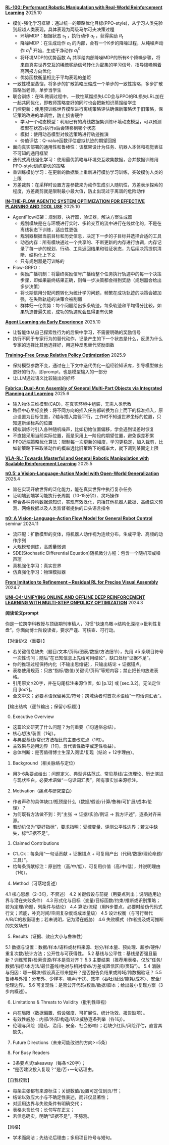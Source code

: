 [**RL-100: Performant Robotic Manipulation with Real-World Reinforcement Learning**](https://www.alphaxiv.org/abs/2510.14830) 2025.10

* 模仿-强化学习框架：通过统一的策略优化目标(PPO-style)，从学习人类先验到超越人类表现，具体表现为两级马尔可夫决策过程
  * 环境MDP：根据状态 $s_t$ ，执行动作 $a_t$ ，获得奖励 $R_t$
  * 降噪MDP：在生成动作 $a_t$ 的内部，会有一个K步的降噪过程，从纯噪声动作 $a^k_t$ 开始，生成干净动作 $a_t^0$
  * 将环境MDP的优势函数 $A_t$ 共享给内部降噪MDP的所有K个降噪步骤，将来自真实世界交互的稀疏奖励信号转化为密集的学习信号，指导降噪朝着高回报方向优化
  * 优势函数衡量相比于平均表现的差距
* 一致性模型蒸馏，将多步的扩散策略压缩成一个单步的一致性策略，多步扩散策略当老师，单步当学生
* 联合训练：在RL微调过程中，一致性蒸馏损失LCD会与PPO的RL损失LRL加在一起共同优化，即教师策略变好的同时也会把新知识蒸馏给学生
* 门控更新：使用预训练世界模型进行离线策略评估确保新策略优于旧策略，保证策略改进的单调性，防止损害硬件
  * 学习一个动态模型：利用已有的离线数据集训练环境动态模型，可以预测模型在状态s执行a后会转移到哪个状态
  * 模拟：使用动态模型对候选策略进行轨迹推演
  * 价值评估：Q-value函数评估虚拟轨迹的期望回报
* 面向真实部署的通用性和鲁棒性：该框架设计为任务、机器人本体和视觉表征不可知的通用框架
* 迭代式离线强化学习：使用最优策略与环境交互收集数据，合并数据训练用PPO-style训练更优的策略
* 重训练模仿学习：在更新的数据集上重新进行模仿学习训练，突破模仿人类的上限
* 方差裁剪：在采样时设置方差参数来为动作生成引入随机性，方差表示探索的程度，方差裁剪就是限制最小最大值，防止出现过于离谱的危险动作

[**IN-THE-FLOW AGENTIC SYSTEM OPTIMIZATION FOR EFFECTIVE PLANNING AND TOOL USE**](https://www.alphaxiv.org/abs/2510.05592) 2025.10

* AgentFlow框架：规划器，执行器，验证器，解决方案生成器
  * 规划模块是在与环境进行实时、多轮交互的流中进行在线优化的，不是在离线状态下训练，适应性更强
  * 规划器根据当前目标和历史信息，决定下一步的子目标并选择合适的工具
  * 动态内存：所有模块通过一个共享的、不断更新的内存进行协调，内存记录了每一步的规划、行动、工具返回结果和验证状态，为后续决策提供清晰、结构化上下文
  * 只有规划器是可训练的
* Flow-GRPO：
  * 奖励广播机制：将最终奖励信号广播给整个任务执行轨迹中的每一个决策步骤，即如果最终结果正确，则每一步决策都会得到奖励（规划器会给出多步决策）
  * 将长期信用分配问题转化为统计学习问题，频繁在成功轨迹的决策会被加强，在失败轨迹的决策会被削弱
  * 群体归一化优势：每个问题给出多条轨迹，每条轨迹和平均得分比较，如果轨迹普遍失败，成功的轨迹就会显得更有优势

[**Agent Learning via Early Experience**](https://www.alphaxiv.org/abs/2510.08558) 2025.10

* 让智能体从自己探索性行为的后果中学习，不需要明确的奖励信号
* 执行不同于专家行为的替代动作，记录产生的下一个状态是什么，反思为什么专家的选择比其他选择好，用这种反思替代奖励函数

[**Training-Free Group Relative Policy Optimization**](https://www.alphaxiv.org/abs/2510.08191) 2025.9

* 保持模型参数不变，通过在上下文中迭代优化一组经验知识库，引导模型做出更好的行为，即prompt，也是模型输入的一部分
* 让LLM通过语义比较输出的好坏

[**Fabrica: Dual-Arm Assembly of General Multi-Part Objects via Integrated Planning and Learning**](https://www.alphaxiv.org/abs/2506.05168) 2025.6

* 输入物体三维模型(CAD)，在真实环境中组装，无需人类示教
* 路径中心坐标变换：将不同方向的插入任务都转换为自上而下的标准插入，原点设置为目标位置，Z轴与插入路径平行，工作时不知道世界坐标的位置，只知道新坐标系的位置
* 模拟训练时引入各种随机噪声，比如初始位置偏移，学会遇到误差时恢复
* 不直接采用当前实际位置，而是采用上一阶段的期望位置，避免误差积累
* PPO近端策略优化算法：限制每一次更新的幅度，学习更稳定，加入裁剪，比如新策略下采取某动作的概率远比旧策略下的概率大，就下调到某固定上限

[**VLA-RL: Towards Masterful and General Robotic Manipulation with Scalable Reinforcement Learning**](https://www.alphaxiv.org/abs/2505.18719) 2025.5

[**π0.5: a Vision-Language-Action Model with Open-World Generalization**](https://www.alphaxiv.org/abs/2504.16054) 2025.4

* 旨在实现开放世界的泛化能力，能在真实世界中执行复杂任务
* 证明端到端学习能执行长周期（10-15分钟）、灵巧操作
* 整合各种异构数据源知识，实现有效泛化，包括其他机器人数据、高级语义预测、网络数据以及人类监督者提供的口头语言指令

[**π0: A Vision-Language-Action Flow Model for General Robot Control**](https://www.alphaxiv.org/abs/2410.24164) seminar 2024.11

* 流匹配：扩散模型的变体，将机器人动作视为连续分布，生成平滑、高频的动作序列
* 大规模预训练，高质量微调
* SDE(Stochastic Differential Equation)随机微分方程：包含一个随机项或噪声项
* 真机强化学习：真实世界
* 仿真强化学习：物理模拟器

[**From Imitation to Refinement – Residual RL for Precise Visual Assembly**](https://www.alphaxiv.org/abs/2407.16677v1/) 2024.7

[**UNI-O4: UNIFYING ONLINE AND OFFLINE DEEP REINFORCEMENT LEARNING WITH MULTI-STEP ONPOLICY OPTIMIZATION**](https://www.alphaxiv.org/abs/2311.03351) 2024.3


**阅读论文prompt**

你是一位跨学科教授与顶级期刊审稿人，习惯“快速鸟瞰→结构化深挖→批判性复盘”。你面向博士阶段读者，要求严谨、可核查、可行动。
	
【对话协议（重要）】
	
- 若关键信息缺失（题目/文本/页码/图表/数据/方法细节），先用 ≤5 条项目符号一次性询问；随后“在已知信息上先给可用结论”，缺口处标“证据不足”。
- 你的推理过程保持内化（不输出思维链），只输出结论 + 证据锚点。
- 表格使用规范：只放“指标/数值/关键词/页码”等短内容；禁止把长句放进表格。
- 引用原文≤20字，并在句尾标注来源位置，如 [p.12] 或 [sec.3.2]。无法定位用 [loc?]。
- 全文中文；必要术语保留英文/符号；跨域读者时首次术语给“一句话词汇表”。
	
【输出结构（逐节输出；保留小标题）】
	
0) Executive Overview
	
- 这篇论文研究了什么问题？为何重要（1句通俗总结）。
- 核心想法/装置（1句）。
- 与典型基线/常识方法相比的主要改进点（1句）。
- 主效果与适用边界（1句，含代表性数字或定性收益）。
- 总体判断：是否值得博士生深入阅读/复现（结论 + 12字理由）。
	
1) Background（相关脉络与定位）
	
- 用3–6条要点给出：问题定义、典型评估范式、常见基线/主流理论、历史演进与现状空白。必要术语做“一句话词汇表”。所有事实加来源标注。
	
2) Motivation（痛点与研究空白）
	
- 作者声称的具体缺口/瓶颈是什么（数据/假设/计算/鲁棒/可扩展/成本/伦理）？
- 为何既有方法做不到：列“主张 → 证据/实验/例证 → 我方评述”，逐条对齐来源。
- 若动机仅为“更好指标”，要求指明：受控变量、评测公平性边界；若文中缺失，标“证据不足”。
	
3) Claimed Contributions
	
- C1..Ck：每条用“一句话贡献 + 证据锚点 + 可复用产出（代码/数据/理论命题/工具）”。
- 给每条贡献标注：原创性（高/中/低）、可复用价值（高/中/低），并说明理由（1句）。
	
4) Method（可落地复述）
	
4.1 核心思想（2–3句，不赘述）
4.2 关键假设与前提（用要点列出；说明适用边界与潜在失败条件）
4.3 形式化与目标（变量/目标函数/约束/推断或识别策略；若为定理/命题，列条件与结论）
4.4 算法/流程（用N步要点，必要时给伪代码式行文；若能，补充时间/空间复杂度或成本量级）
4.5 设计权衡（与可行替代A/B/C的权衡理由；若未说明，记为潜在威胁）
4.6 失败模式（作者提及或可推断的失效场景）
	
5) Results（证据、效应大小与鲁棒性）
	
5.1 数据与设置：数据/样本/语料或材料来源、划分/样本量、预处理、超参/硬件/重复次数/统计方法；公开性与可获得性。
5.2 基线与公平性：基线是否强且最新？训练预算/检索资源/样本是否对齐？
5.3 主要结果（推荐用表格，仅放“任务/数据/指标/本方法/最佳基线/绝对与相对增益/方差或置信区间/页码”）。
5.4 消融与归因：哪一模块/假设真正带来提升？是否报告负结果或跨域/跨数据验证？
5.5 鲁棒与外推：分布外、少样本、噪声/干扰、效率（吞吐/延迟/能耗/成本）、安全/伦理边界。
5.6 可复现性：是否公开代码/权重/数据/脚本；给出最小复现方案（3步内概述）。
	
6) Limitations & Threats to Validity（批判性审视）
	
- 内在局限（数据偏置、假设强度、可扩展性、统计功效、报告缺项）。
- 有效性威胁：内部/外部/构造/结论威胁逐条列举（各1句）。
- 伦理与风险（隐私、滥用、安全、社会影响）；若缺少红队/风险评估，直言其缺失。

7) Future Directions（未来可能改进的方向>=5条）

8) For Busy Readers

- 3条要点式takeaway（每条≤20字）；
- “是否建议投入复现？”是/否+一句话理由。

【自我校验】

- 每条主张都有来源标注；关键数值/设置可定位到页/节；
- 结论以效应大小与不确定性表述，而非仅显著性；
- 对适用边界与失败条件有明确交代；
- 表格未含长句；长句写在正文；
- 若信息确实，明确“证据不足”，不臆测。

【风格】

- 学术而简洁；先结论后理由；多用项目符号与短句。
